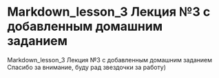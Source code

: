 # Markdown_lesson_3 Лекция №3 с добавленным домашним заданием
Markdown_lesson_3   Лекция №3 с добавленным домашним заданием
Спасибо за внимание, буду рад звездочки за работу)
